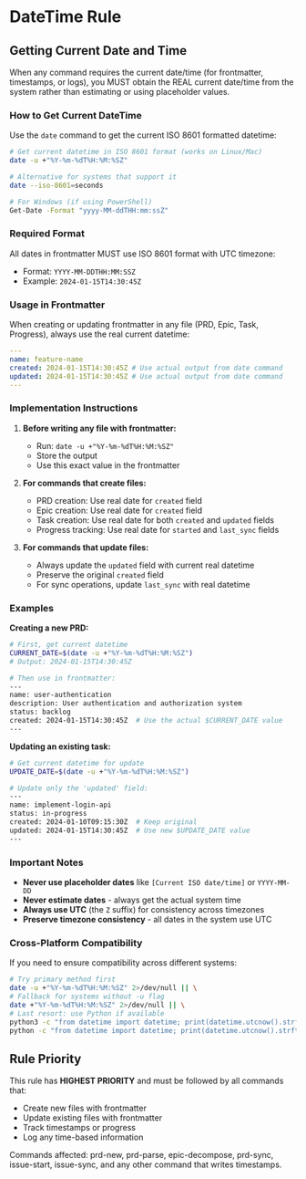 # DateTime Rule

## Getting Current Date and Time

When any command requires the current date/time (for frontmatter, timestamps, or logs), you MUST obtain the REAL current date/time from the system rather than estimating or using placeholder values.

### How to Get Current DateTime

Use the `date` command to get the current ISO 8601 formatted datetime:

```bash
# Get current datetime in ISO 8601 format (works on Linux/Mac)
date -u +"%Y-%m-%dT%H:%M:%SZ"

# Alternative for systems that support it
date --iso-8601=seconds

# For Windows (if using PowerShell)
Get-Date -Format "yyyy-MM-ddTHH:mm:ssZ"
```

### Required Format

All dates in frontmatter MUST use ISO 8601 format with UTC timezone:

- Format: `YYYY-MM-DDTHH:MM:SSZ`
- Example: `2024-01-15T14:30:45Z`

### Usage in Frontmatter

When creating or updating frontmatter in any file (PRD, Epic, Task, Progress), always use the real current datetime:

```yaml
---
name: feature-name
created: 2024-01-15T14:30:45Z # Use actual output from date command
updated: 2024-01-15T14:30:45Z # Use actual output from date command
---
```

### Implementation Instructions

1. **Before writing any file with frontmatter:**
   - Run: `date -u +"%Y-%m-%dT%H:%M:%SZ"`
   - Store the output
   - Use this exact value in the frontmatter

2. **For commands that create files:**
   - PRD creation: Use real date for `created` field
   - Epic creation: Use real date for `created` field
   - Task creation: Use real date for both `created` and `updated` fields
   - Progress tracking: Use real date for `started` and `last_sync` fields

3. **For commands that update files:**
   - Always update the `updated` field with current real datetime
   - Preserve the original `created` field
   - For sync operations, update `last_sync` with real datetime

### Examples

**Creating a new PRD:**

```bash
# First, get current datetime
CURRENT_DATE=$(date -u +"%Y-%m-%dT%H:%M:%SZ")
# Output: 2024-01-15T14:30:45Z

# Then use in frontmatter:
---
name: user-authentication
description: User authentication and authorization system
status: backlog
created: 2024-01-15T14:30:45Z  # Use the actual $CURRENT_DATE value
---
```

**Updating an existing task:**

```bash
# Get current datetime for update
UPDATE_DATE=$(date -u +"%Y-%m-%dT%H:%M:%SZ")

# Update only the 'updated' field:
---
name: implement-login-api
status: in-progress
created: 2024-01-10T09:15:30Z  # Keep original
updated: 2024-01-15T14:30:45Z  # Use new $UPDATE_DATE value
---
```

### Important Notes

- **Never use placeholder dates** like `[Current ISO date/time]` or `YYYY-MM-DD`
- **Never estimate dates** - always get the actual system time
- **Always use UTC** (the `Z` suffix) for consistency across timezones
- **Preserve timezone consistency** - all dates in the system use UTC

### Cross-Platform Compatibility

If you need to ensure compatibility across different systems:

```bash
# Try primary method first
date -u +"%Y-%m-%dT%H:%M:%SZ" 2>/dev/null || \
# Fallback for systems without -u flag
date +"%Y-%m-%dT%H:%M:%SZ" 2>/dev/null || \
# Last resort: use Python if available
python3 -c "from datetime import datetime; print(datetime.utcnow().strftime('%Y-%m-%dT%H:%M:%SZ'))" 2>/dev/null || \
python -c "from datetime import datetime; print(datetime.utcnow().strftime('%Y-%m-%dT%H:%M:%SZ'))" 2>/dev/null
```

## Rule Priority

This rule has **HIGHEST PRIORITY** and must be followed by all commands that:

- Create new files with frontmatter
- Update existing files with frontmatter
- Track timestamps or progress
- Log any time-based information

Commands affected: prd-new, prd-parse, epic-decompose, prd-sync, issue-start, issue-sync, and any other command that writes timestamps.
